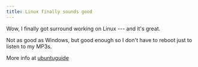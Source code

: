 ```yaml
---
title: Linux finally sounds good
---
```


Wow, I finally got surround working on Linux --- and it's great.

Not as good as Windows, but good enough so I don't have to reboot just to
listen to my MP3s.

More info at [ubuntuguide](http://ubuntuguide.org/wiki/Ubuntu:Feisty#How_to_setup_the_surround_speakers_.285.1_and_others.29_with_ALSA)

